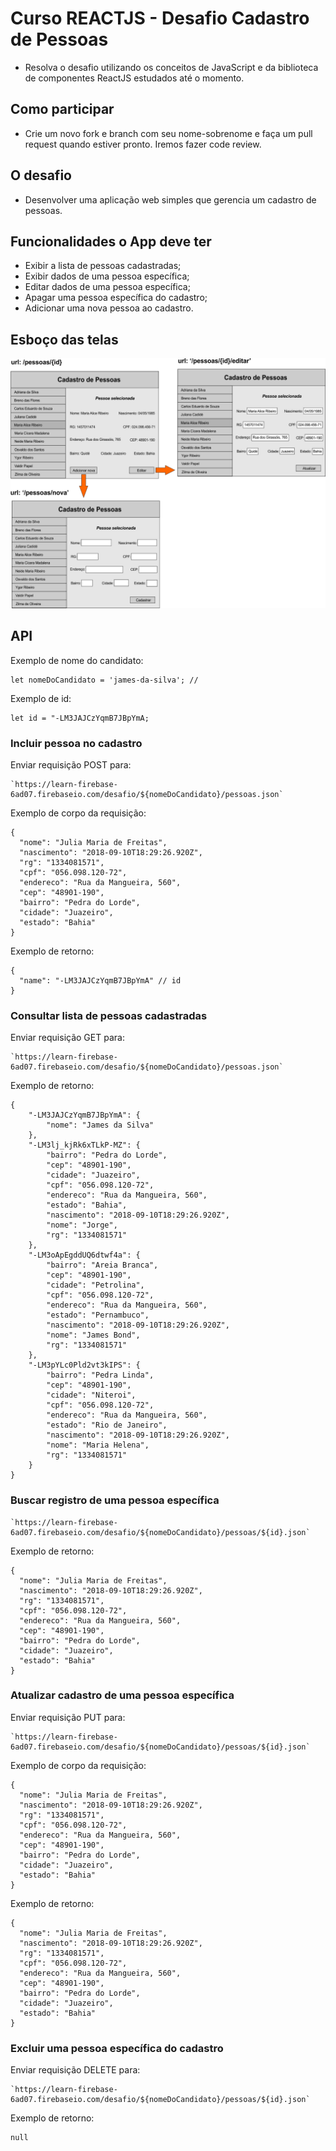 # Curso REACTJS - Desafio Cadastro de Pessoas

* Resolva o desafio utilizando os conceitos de JavaScript e da biblioteca de componentes ReactJS estudados até o momento.

## Como participar

* Crie um novo fork e branch com seu nome-sobrenome e faça um pull request quando estiver pronto. Iremos fazer code review.

## O desafio

* Desenvolver uma aplicação web simples que gerencia um cadastro de pessoas.

## Funcionalidades o App deve ter

* Exibir a lista de pessoas cadastradas;
* Exibir dados de uma pessoa específica;
* Editar dados de uma pessoa específica;
* Apagar uma pessoa específica do cadastro;
* Adicionar uma nova pessoa ao cadastro.

## Esboço das telas

![alt tag](telas_desafio_react.png)

## API
Exemplo de nome do candidato:
```
let nomeDoCandidato = 'james-da-silva'; // 
```
Exemplo de id:
```
let id = "-LM3JAJCzYqmB7JBpYmA;
```
### Incluir pessoa no cadastro
Enviar requisição POST para:
```
`https://learn-firebase-6ad07.firebaseio.com/desafio/${nomeDoCandidato}/pessoas.json`

```
Exemplo de corpo da requisição:
```
{
  "nome": "Julia Maria de Freitas",
  "nascimento": "2018-09-10T18:29:26.920Z",
  "rg": "1334081571",
  "cpf": "056.098.120-72",
  "endereco": "Rua da Mangueira, 560",
  "cep": "48901-190",
  "bairro": "Pedra do Lorde",
  "cidade": "Juazeiro",
  "estado": "Bahia"
}
```
Exemplo de retorno:
```
{
  "name": "-LM3JAJCzYqmB7JBpYmA" // id
}
```
### Consultar lista de pessoas cadastradas
Enviar requisição GET para:
```
`https://learn-firebase-6ad07.firebaseio.com/desafio/${nomeDoCandidato}/pessoas.json`

```
Exemplo de retorno:
```
{
    "-LM3JAJCzYqmB7JBpYmA": {
        "nome": "James da Silva"
    },
    "-LM3lj_kjRk6xTLkP-MZ": {
        "bairro": "Pedra do Lorde",
        "cep": "48901-190",
        "cidade": "Juazeiro",
        "cpf": "056.098.120-72",
        "endereco": "Rua da Mangueira, 560",
        "estado": "Bahia",
        "nascimento": "2018-09-10T18:29:26.920Z",
        "nome": "Jorge",
        "rg": "1334081571"
    },
    "-LM3oApEgddUQ6dtwf4a": {
        "bairro": "Areia Branca",
        "cep": "48901-190",
        "cidade": "Petrolina",
        "cpf": "056.098.120-72",
        "endereco": "Rua da Mangueira, 560",
        "estado": "Pernambuco",
        "nascimento": "2018-09-10T18:29:26.920Z",
        "nome": "James Bond",
        "rg": "1334081571"
    },
    "-LM3pYLc0Pld2vt3kIPS": {
        "bairro": "Pedra Linda",
        "cep": "48901-190",
        "cidade": "Niteroi",
        "cpf": "056.098.120-72",
        "endereco": "Rua da Mangueira, 560",
        "estado": "Rio de Janeiro",
        "nascimento": "2018-09-10T18:29:26.920Z",
        "nome": "Maria Helena",
        "rg": "1334081571"
    }
}
```
### Buscar registro de uma pessoa específica
```
`https://learn-firebase-6ad07.firebaseio.com/desafio/${nomeDoCandidato}/pessoas/${id}.json`
```
Exemplo de retorno:
```
{
  "nome": "Julia Maria de Freitas",
  "nascimento": "2018-09-10T18:29:26.920Z",
  "rg": "1334081571",
  "cpf": "056.098.120-72",
  "endereco": "Rua da Mangueira, 560",
  "cep": "48901-190",
  "bairro": "Pedra do Lorde",
  "cidade": "Juazeiro",
  "estado": "Bahia"
}
```
### Atualizar cadastro de uma pessoa específica
Enviar requisição PUT para:
```
`https://learn-firebase-6ad07.firebaseio.com/desafio/${nomeDoCandidato}/pessoas/${id}.json`

```
Exemplo de corpo da requisição:
```
{
  "nome": "Julia Maria de Freitas",
  "nascimento": "2018-09-10T18:29:26.920Z",
  "rg": "1334081571",
  "cpf": "056.098.120-72",
  "endereco": "Rua da Mangueira, 560",
  "cep": "48901-190",
  "bairro": "Pedra do Lorde",
  "cidade": "Juazeiro",
  "estado": "Bahia"
}
```
Exemplo de retorno:
```
{
  "nome": "Julia Maria de Freitas",
  "nascimento": "2018-09-10T18:29:26.920Z",
  "rg": "1334081571",
  "cpf": "056.098.120-72",
  "endereco": "Rua da Mangueira, 560",
  "cep": "48901-190",
  "bairro": "Pedra do Lorde",
  "cidade": "Juazeiro",
  "estado": "Bahia"
}
```
### Excluir uma pessoa específica do cadastro
Enviar requisição DELETE para:
```
`https://learn-firebase-6ad07.firebaseio.com/desafio/${nomeDoCandidato}/pessoas/${id}.json`

```
Exemplo de retorno:
```
null
```
